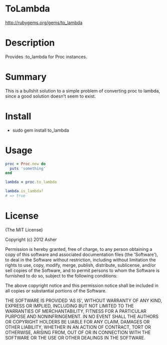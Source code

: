 # ToLambda #

http://rubygems.org/gems/to_lambda

# Description #

Provides :to_lambda for Proc instances.

# Summary #

This is a bullshit solution to a simple problem of converting proc to lambda, since a good solution doesn't seem to exist.

# Install #

* sudo gem install to_lambda

# Usage #

```ruby
proc = Proc.new do
  puts 'something'
end

lambda = proc.to_lambda

lambda.is_lambda?
# => true
```

# License #

  (The MIT License)

  Copyright (c) 2012 Asher

  Permission is hereby granted, free of charge, to any person obtaining
  a copy of this software and associated documentation files (the
  'Software'), to deal in the Software without restriction, including
  without limitation the rights to use, copy, modify, merge, publish,
  distribute, sublicense, and/or sell copies of the Software, and to
  permit persons to whom the Software is furnished to do so, subject to
  the following conditions:

  The above copyright notice and this permission notice shall be
  included in all copies or substantial portions of the Software.

  THE SOFTWARE IS PROVIDED 'AS IS', WITHOUT WARRANTY OF ANY KIND,
  EXPRESS OR IMPLIED, INCLUDING BUT NOT LIMITED TO THE WARRANTIES OF
  MERCHANTABILITY, FITNESS FOR A PARTICULAR PURPOSE AND NONINFRINGEMENT.
  IN NO EVENT SHALL THE AUTHORS OR COPYRIGHT HOLDERS BE LIABLE FOR ANY
  CLAIM, DAMAGES OR OTHER LIABILITY, WHETHER IN AN ACTION OF CONTRACT,
  TORT OR OTHERWISE, ARISING FROM, OUT OF OR IN CONNECTION WITH THE
  SOFTWARE OR THE USE OR OTHER DEALINGS IN THE SOFTWARE.